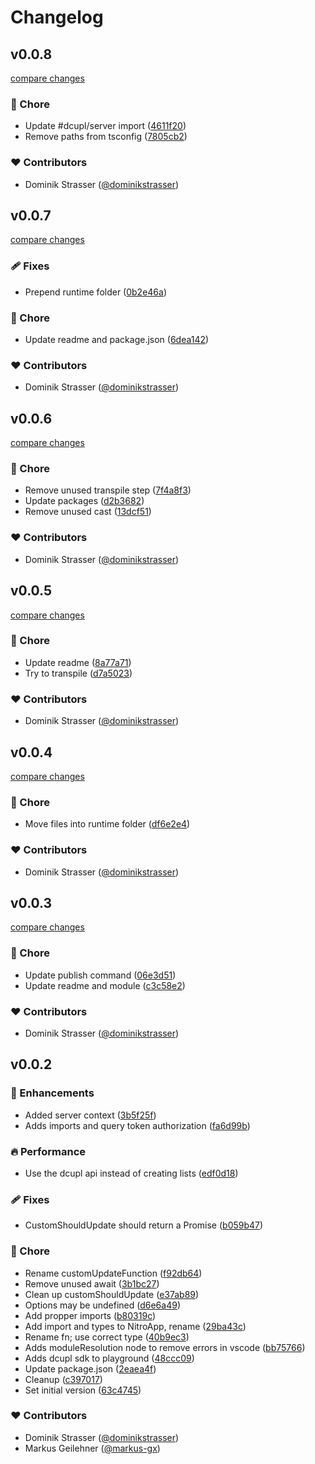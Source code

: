 # Changelog


## v0.0.8

[compare changes](https://github.com/dcupl/dcupl-nuxt/compare/v0.0.7...v0.0.8)

### 🏡 Chore

- Update #dcupl/server import ([4611f20](https://github.com/dcupl/dcupl-nuxt/commit/4611f20))
- Remove paths from tsconfig ([7805cb2](https://github.com/dcupl/dcupl-nuxt/commit/7805cb2))

### ❤️ Contributors

- Dominik Strasser ([@dominikstrasser](http://github.com/dominikstrasser))

## v0.0.7

[compare changes](https://github.com/dcupl/dcupl-nuxt/compare/v0.0.6...v0.0.7)

### 🩹 Fixes

- Prepend runtime folder ([0b2e46a](https://github.com/dcupl/dcupl-nuxt/commit/0b2e46a))

### 🏡 Chore

- Update readme and package.json ([6dea142](https://github.com/dcupl/dcupl-nuxt/commit/6dea142))

### ❤️ Contributors

- Dominik Strasser ([@dominikstrasser](http://github.com/dominikstrasser))

## v0.0.6

[compare changes](https://github.com/dcupl/dcupl-nuxt/compare/v0.0.5...v0.0.6)

### 🏡 Chore

- Remove unused transpile step ([7f4a8f3](https://github.com/dcupl/dcupl-nuxt/commit/7f4a8f3))
- Update packages ([d2b3682](https://github.com/dcupl/dcupl-nuxt/commit/d2b3682))
- Remove unused cast ([13dcf51](https://github.com/dcupl/dcupl-nuxt/commit/13dcf51))

### ❤️ Contributors

- Dominik Strasser ([@dominikstrasser](http://github.com/dominikstrasser))

## v0.0.5

[compare changes](https://github.com/dcupl/dcupl-nuxt/compare/v0.0.4...v0.0.5)

### 🏡 Chore

- Update readme ([8a77a71](https://github.com/dcupl/dcupl-nuxt/commit/8a77a71))
- Try to transpile ([d7a5023](https://github.com/dcupl/dcupl-nuxt/commit/d7a5023))

### ❤️ Contributors

- Dominik Strasser ([@dominikstrasser](http://github.com/dominikstrasser))

## v0.0.4

[compare changes](https://github.com/dcupl/dcupl-nuxt/compare/v0.0.3...v0.0.4)

### 🏡 Chore

- Move files into runtime folder ([df6e2e4](https://github.com/dcupl/dcupl-nuxt/commit/df6e2e4))

### ❤️ Contributors

- Dominik Strasser ([@dominikstrasser](http://github.com/dominikstrasser))

## v0.0.3

[compare changes](https://github.com/dcupl/dcupl-nuxt/compare/v0.0.2...v0.0.3)

### 🏡 Chore

- Update publish command ([06e3d51](https://github.com/dcupl/dcupl-nuxt/commit/06e3d51))
- Update readme and module ([c3c58e2](https://github.com/dcupl/dcupl-nuxt/commit/c3c58e2))

### ❤️ Contributors

- Dominik Strasser ([@dominikstrasser](http://github.com/dominikstrasser))

## v0.0.2


### 🚀 Enhancements

- Added server context ([3b5f25f](https://github.com/dcupl/dcupl-nuxt/commit/3b5f25f))
- Adds imports and query token authorization ([fa6d99b](https://github.com/dcupl/dcupl-nuxt/commit/fa6d99b))

### 🔥 Performance

- Use the dcupl api instead of creating lists ([edf0d18](https://github.com/dcupl/dcupl-nuxt/commit/edf0d18))

### 🩹 Fixes

- CustomShouldUpdate should return a Promise ([b059b47](https://github.com/dcupl/dcupl-nuxt/commit/b059b47))

### 🏡 Chore

- Rename customUpdateFunction ([f92db64](https://github.com/dcupl/dcupl-nuxt/commit/f92db64))
- Remove unused await ([3b1bc27](https://github.com/dcupl/dcupl-nuxt/commit/3b1bc27))
- Clean up customShouldUpdate ([e37ab89](https://github.com/dcupl/dcupl-nuxt/commit/e37ab89))
- Options may be undefined ([d6e6a49](https://github.com/dcupl/dcupl-nuxt/commit/d6e6a49))
- Add propper imports ([b80319c](https://github.com/dcupl/dcupl-nuxt/commit/b80319c))
- Add import and types to NitroApp, rename ([29ba43c](https://github.com/dcupl/dcupl-nuxt/commit/29ba43c))
- Rename fn; use correct type ([40b9ec3](https://github.com/dcupl/dcupl-nuxt/commit/40b9ec3))
- Adds moduleResolution node to remove errors in vscode ([bb75766](https://github.com/dcupl/dcupl-nuxt/commit/bb75766))
- Adds dcupl sdk to playground ([48ccc09](https://github.com/dcupl/dcupl-nuxt/commit/48ccc09))
- Update package.json ([2eaea4f](https://github.com/dcupl/dcupl-nuxt/commit/2eaea4f))
- Cleanup ([c397017](https://github.com/dcupl/dcupl-nuxt/commit/c397017))
- Set initial version ([63c4745](https://github.com/dcupl/dcupl-nuxt/commit/63c4745))

### ❤️ Contributors

- Dominik Strasser ([@dominikstrasser](http://github.com/dominikstrasser))
- Markus Geilehner ([@markus-gx](http://github.com/markus-gx))

